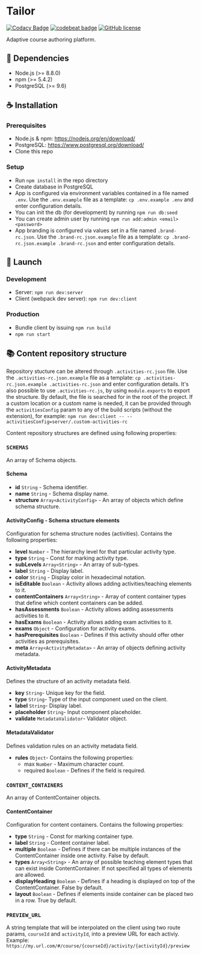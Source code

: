 # Tailor

[![Codacy Badge](https://api.codacy.com/project/badge/Grade/d6d198f9c56b4ca799b4624c5bb3e16c)](https://www.codacy.com/app/underscope/tailor?utm_source=github.com&amp;utm_medium=referral&amp;utm_content=ExtensionEngine/tailor&amp;utm_campaign=Badge_Grade)
[![codebeat badge](https://codebeat.co/badges/d2af4ef3-000e-43e0-8215-9067484afa74)](https://codebeat.co/projects/github-com-extensionengine-tailor-master)
[![GitHub license](https://img.shields.io/github/license/ExtensionEngine/tailor.svg)](https://github.com/ExtensionEngine/tailor/blob/develop/LICENSE)

Adaptive course authoring platform.


## :blue_book: Dependencies
* Node.js (>= 8.8.0)
* npm (>= 5.4.2)
* PostgreSQL (>= 9.6)

## :coffee: Installation

### Prerequisites
* Node.js & npm: https://nodejs.org/en/download/
* PostgreSQL: https://www.postgresql.org/download/
* Clone this repo

### Setup
* Run `npm install` in the repo directory
* Create database in PostgreSQL
* App is configured via environment variables contained in a file named `.env`.
Use the `.env.example` file as a template: `cp .env.example .env` and enter
configuration details.
* You can init the db (for development) by running `npm run db:seed`
* You can create admin user by running `npm run add:admin <email> <password>`
* App branding is configured via values set in a file named `.brand-rc.json`.
Use the `.brand-rc.json.example` file as a template: `cp .brand-rc.json.example .brand-rc.json` and enter configuration details.

## :rocket: Launch

### Development
* Server: `npm run dev:server`
* Client (webpack dev server): `npm run dev:client`

### Production
* Bundle client by issuing `npm run build`
* `npm run start`

## :books: Content repository structure
Repository stucture can be altered through `.activities-rc.json` file. Use the `.activities-rc.json.example` file as a template: `cp .activities-rc.json.example .activities-rc.json` and enter configuration details. It's also possible to use `.activities-rc.js`, by using `module.exports` to export the structure.
By default, the file is searched for in the root of the project. If a custom location or a custom name is needed, it can be provided through the `activitiesConfig` param to any of the build scripts (without the extension), for example:
`npm run dev:client -- --activitiesConfig=server/.custom-activities-rc`

Content repository structures are defined using following properties:

### `SCHEMAS`
An array of Schema objects.

#### Schema
* **id** `String` - Schema identifier.
* **name** `String` - Schema display name.
* **structure** `Array<ActivityConfig>` - An array of objects which define schema structure.

#### ActivityConfig - Schema structure elements
Configuration for schema structure nodes (activities). Contains the following properties:
* **level** `Number` - The hierarchy level for that particular activity type.
* **type** `String` - Const for marking activity type.
* **subLevels** `Array<String>` - An array of sub-types.
* **label** `String` - Display label.
* **color** `String` - Display color in hexadecimal notation.
* **isEditable** `Boolean` - Activity allows adding activities/teaching elements to it.
* **contentContainers** `Array<String>` - Array of content container types that define which content containers can be added.
* **hasAssessments** `Boolean` - Activity allows adding assessments activities to it.
* **hasExams** `Boolean` - Activity allows adding exam activities to it.
* **exams** `Object` - Configuration for activity exams.
* **hasPrerequisites** `Boolean` - Defines if this activity should offer other activities as prerequisites.
* **meta** `Array<ActivityMetadata>` - An array of objects defining activity metadata.

#### ActivityMetadata
Defines the structure of an activity metadata field.
* **key** `String`- Unique key for the field.
* **type** `String`- Type of the input component used on the client.
* **label** `String`- Display label.
* **placeholder** `String`- Input component placeholder.
* **validate** `MetadataValidator`- Validator object.

#### MetadataValidator
Defines validation rules on an activity metadata field.
* **rules** `Object`- Contains the following properties:
  * max `Number` - Maximum character count.
  * required `Boolean` - Defines if the field is required.

### `CONTENT_CONTAINERS`
An array of ContentContainer objects.

#### ContentContainer
Configuration for content containers. Contains the following properties:
* **type** `String` - Const for marking container type.
* **label** `String` - Content container label.
* **multiple** `Boolean` - Defines if there can be multiple instances of the ContentContainer inside one activity. False by default.
* **types** `Array<String>` - An array of possible teaching element types that can exist inside ContentContainer. If not specified all types of elements are allowed.
* **displayHeading** `Boolean` - Defines if a heading is displayed on top of the ContentContainer. False by default.
* **layout** `Boolean` - Defines if elements inside container can be placed two in a row. True by default.

### `PREVIEW_URL`
A string template that will be interpolated on the client using two route params, `courseId` and `activityId`, into a preview URL for each activiy. Example:
`https://my.url.com/#/course/{courseId}/activity/{activityId}/preview`
